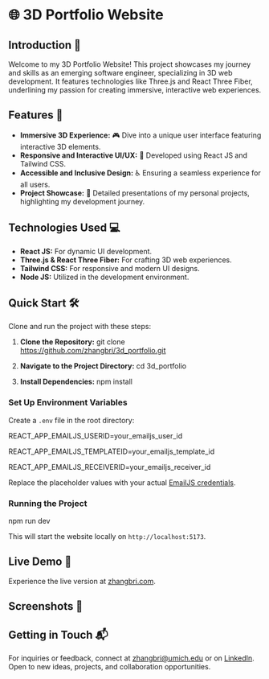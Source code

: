 # 🌐 3D Portfolio Website

## Introduction 🌟
Welcome to my 3D Portfolio Website! This project showcases my journey and skills as an emerging software engineer, specializing in 3D web development. It features technologies like Three.js and React Three Fiber, underlining my passion for creating immersive, interactive web experiences.

## Features 🚀
- **Immersive 3D Experience:** 🎮 Dive into a unique user interface featuring interactive 3D elements.
- **Responsive and Interactive UI/UX:** 🎨 Developed using React JS and Tailwind CSS.
- **Accessible and Inclusive Design:** ♿ Ensuring a seamless experience for all users.
- **Project Showcase:** 📁 Detailed presentations of my personal projects, highlighting my development journey.

## Technologies Used 💻
- **React JS:** For dynamic UI development.
- **Three.js & React Three Fiber:** For crafting 3D web experiences.
- **Tailwind CSS:** For responsive and modern UI designs.
- **Node JS:** Utilized in the development environment.

## Quick Start 🛠️
Clone and run the project with these steps:

1. **Clone the Repository:**
git clone https://github.com/zhangbri/3d_portfolio.git

2. **Navigate to the Project Directory:**
cd 3d_portfolio

3. **Install Dependencies:**
npm install


### Set Up Environment Variables
Create a `.env` file in the root directory:

REACT_APP_EMAILJS_USERID=your_emailjs_user_id

REACT_APP_EMAILJS_TEMPLATEID=your_emailjs_template_id

REACT_APP_EMAILJS_RECEIVERID=your_emailjs_receiver_id

Replace the placeholder values with your actual [EmailJS credentials](https://www.emailjs.com).

### Running the Project
npm run dev

This will start the website locally on `http://localhost:5173`.

## Live Demo 🔗
Experience the live version at [zhangbri.com](https://zhangbri.com).

## Screenshots 📸
<Insert project screenshots here>

## Getting in Touch 📬
For inquiries or feedback, connect at [zhangbri@umich.edu](mailto:zhangbri@umich.edu) or on [LinkedIn](https://www.linkedin.com/in/zhangbri/). Open to new ideas, projects, and collaboration opportunities.
